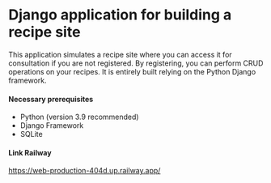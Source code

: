# Django application for building a recipe site

This application simulates a recipe site where you can access it for consultation if you are not registered. By registering, you can perform CRUD operations on your recipes. It is entirely built relying on the Python Django framework.

#### Necessary prerequisites
- Python (version 3.9 recommended)
- Django Framework
- SQLite

#### Link Railway
https://web-production-404d.up.railway.app/
